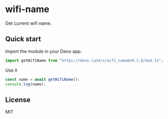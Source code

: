 # wifi-name

Get current wifi name.

## Quick start

Import the module in your Deno app:

```ts
import getWifiName from "https://deno.land/x/wifi_name@v0.1.0/mod.ts";
```

Use it

```ts
const name = await getWifiName();
console.log(name);
```

## License

MIT
